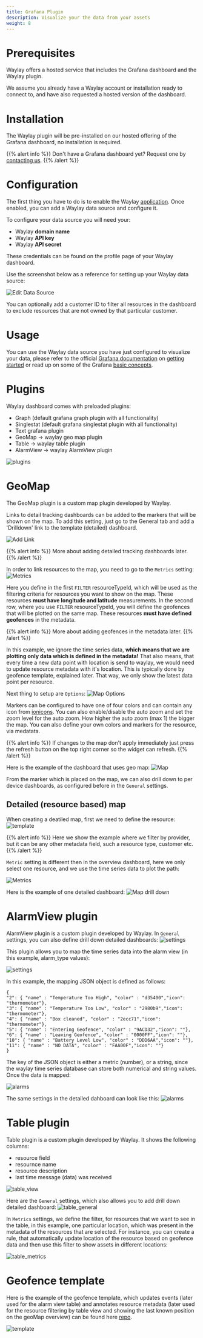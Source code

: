 ```yaml
---
title: Grafana Plugin
description: Visualize your the data from your assets
weight: 8
---
```


# Prerequisites

Waylay offers a hosted service that includes the Grafana dashboard and the Waylay plugin.

We assume you already have a Waylay account or installation ready to connect to, and have also requested a hosted version of the dashboard.

# Installation

The Waylay plugin will be pre-installed on our hosted offering of the Grafana dashboard, no installation is required.

{{% alert info %}}
Don't have a Grafana dashboard yet? Request one by [contacting us](mailto:support@waylay.io).
{{% /alert %}}

# Configuration

The first thing you have to do is to enable the Waylay [application](http://docs.grafana.org/plugins/apps/#enabling-app-plugins). Once enabled, you can add a Waylay data source and configure it.

To configure your data source you will need your:

* Waylay **domain name**
* Waylay **API key**
* Waylay **API secret**

These credentials can be found on the profile page of your Waylay dashboard.

Use the screenshot below as a reference for setting up your Waylay data source:

![Edit Data Source](features/grafana/datasource.png)

You can optionally add a customer ID to filter all resources in the dashboard to exclude resources that are not owned by that particular customer.

# Usage

You can use the Waylay data source you have just configured to visualize your data, please refer to the official [Grafana documentation](http://docs.grafana.org/) on [getting started](http://docs.grafana.org/guides/getting_started/) or read up on some of the Grafana [basic concepts](http://docs.grafana.org/guides/basic_concepts/).

# Plugins
Waylay dashboard comes with preloaded plugins:

* Graph (default grafana graph plugin with all functionality) 
* Singlestat (default grafana singlestat plugin with all functionality)
* Text grafana plugin  
* GeoMap -> waylay geo map plugin
* Table -> waylay table plugin
* AlarmView -> waylay AlarmView plugin

![plugins](features/grafana/plugins.png)

# GeoMap

The GeoMap plugin is a custom map plugin developed by Waylay.

Links to detail tracking dashboards can be added to the markers that will be shown on the map. To add this setting, just go to the General tab and add a 'Drilldown' link to the template (detailed) dashboard.

![Add Link](features/grafana/general.png)

{{% alert info %}}
More about adding detailed tracking dashboards later.
{{% /alert %}}


In order to link resources to the map, you need to go to the `Metrics` setting:
![Metrics](features/grafana/metrics.png)

Here you define in the first `FILTER` resourceTypeId, which will be used as the filtering criteria for resources you want to show on the map. These resources __must have longitude and latitude__ measurements.
In the second row, where you use `FILTER` resourceTypeId, you will define the geofences that will be plotted on the same map. These resources __must have defined geofences__ in the metadata.

{{% alert info %}}
More about adding geofences in the metadata later.
{{% /alert %}}

In this example, we ignore the time series data, __which means that we are plotting only data which is defined in the metadata!__ That also means, that every time a new data point with location is send to waylay, we would need to update resource metadata with it's location. This is typically done by geofence template, explained later. That way, we only show the latest data point per resource.


Next thing to setup are `Options`:
![Map Options](features/grafana/options.png)

Markers can be configured to have one of four colors and can contain any icon from [ionicons](http://ionicons.com/). You can also enable/disable the auto zoom and set the zoom level for the auto zoom. How higher the auto zoom (max 1) the bigger the map. You can also define your own colors and markers for the resource, via medatata.

{{% alert info %}}
If changes to the map don't apply immediately just press the refresh button on the top right corner so the widget can refresh.
{{% /alert %}}


Here is the example of the dashboard that uses geo map:
![Map ](features/grafana/geo_map.png)


From the marker which is placed on the map, we can also drill down to per device dashboards, as configured before in the `General` settings.

## Detailed (resource based) map

When creating a deatiled map, first we need to define the resource:
![template](features/grafana/template_resource.png)

{{% alert info %}}
Here we show the example where we filter by provider, but it can be any other metadata field, such a resource type, customer etc.
{{% /alert %}}

`Metric` setting is different then in the overview dashboard, here we only select one resource, and we use the time series data to plot the path:

![Metrics](features/grafana/metrics_tracking.png)

Here is the example of one detailed dashboard:
![Map drill down](features/grafana/details.png)


# AlarmView plugin

AlarmView plugin is a custom plugin developed by Waylay. In `General` settings, you can also define drill down detailed dashboards:
![settings](features/grafana/alarm_settings.png)

This plugin allows you to map the time series data into the alarm view (in this example, alarm_type values):

![settings](features/grafana/alarm_metrics.png)

In this example, the mapping JSON object is defined as follows:

```
{
"2": { "name" : "Temperature Too High", "color" : "d35400","icon": "thermometer"}, 
"3": { "name" : "Temperature Too Low", "color" : "2980b9","icon": "thermometer"}, 
"4": { "name" : "Box cleaned", "color" : "2ecc71","icon": "thermometer"}, 
"5": { "name" : "Entering Geofence", "color" : "9ACD32","icon": ""}, 
"6": { "name" : "Leaving Geofence", "color" : "0000FF","icon": ""}, 
"10": { "name" : "Battery Level Low", "color" : "DDD6AA","icon": ""}, 
"11": { "name" : "NO DATA", "color" : "FAA00F","icon": ""}
}
```

The key of the JSON object is either a metric (number), or a string, since the waylay time series database can store both numerical and string values. Once the data is mapped:

![alarms](features/grafana/alarms.png)


The same settings in the detailed dahboard can look like this:
![alarms](features/grafana/alarm_resource_settings.png)

# Table plugin
Table plugin is a custom plugin developed by Waylay. It shows the following columns:

* resource field
* resournce name
* resource description
* last time message (data) was received

![table_view](features/grafana/table_view.png)

Here are the `General` settings, which also allows you to add drill down detailed dashboard:
![table_general](features/grafana/table_general.png)

In `Metrics` settings, we define the filter, for resources that we want to see in the table, in this example, one particular location, which was present in the metadata of the resources that are selected. For instance, you can create a rule, that automatically update location of the resource based on geofence data and then use this filter to show assets in different locations:

![table_metrics](features/grafana/table_metrics.png)

# Geofence template

Here is the example of the geofence template, which updates events (later used for the alarm view table) and annotates resource metadata (later used for the resource filtering by table view and showing the last known position on the geoMap overview) can be found here [repo](https://raw.githubusercontent.com/waylayio/Templates/master/geoFencePerCustomer).


![template](features/grafana/geoFence_template.png)



